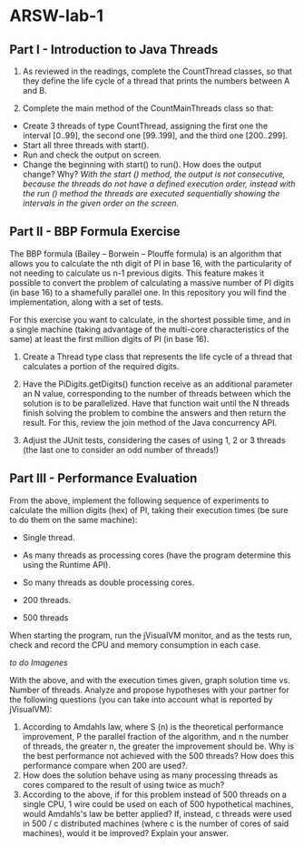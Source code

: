 # ARSW-lab-1


## Part I - Introduction to Java Threads
1. As reviewed in the readings, complete the CountThread classes, so that they define the life cycle of a thread that prints the numbers between A and B. 

2. Complete the main method of the CountMainThreads class so that:
  - Create 3 threads of type CountThread, assigning the first one the interval [0..99], the second one [99..199], and the third one [200..299]. 
  - Start all three threads with start(). 
  - Run and check the output on screen. 
  - Change the beginning with start() to run(). How does the output change? Why?
	_With the start () method, the output is not consecutive, because the threads do not have a defined execution order, instead with the run () method the threads are executed sequentially showing the intervals in the given order on the screen._

## Part II - BBP Formula Exercise

The BBP formula (Bailey – Borwein – Plouffe formula) is an algorithm that allows you to calculate the nth digit of PI in base 16, with the particularity of not needing to calculate us n-1 previous digits. This feature makes it possible to convert the problem of calculating a massive number of PI digits (in base 16) to a shamefully parallel one. In this repository you will find the implementation, along with a set of tests.

For this exercise you want to calculate, in the shortest possible time, and in a single machine (taking advantage of the multi-core characteristics of the same) at least the first million digits of PI (in base 16).

  1. Create a Thread type class that represents the life cycle of a thread that calculates a portion of the required digits. 

  2. Have the PiDigits.getDigits() function receive as an additional parameter an N value, corresponding to the number of threads between   which the solution is to be parallelized. Have that function wait until the N threads finish solving the problem to combine the answers and then return the result. For this, review the join method of the Java concurrency API. 

  3. Adjust the JUnit tests, considering the cases of using 1, 2 or 3 threads (the last one to consider an odd number of threads!)
  
  ## Part III - Performance Evaluation

From the above, implement the following sequence of experiments to calculate the million digits (hex) of PI, taking their execution times (be sure to do them on the same machine):

   * Single thread. 

   * As many threads as processing cores (have the program determine this using the Runtime API). 

   * So many threads as double processing cores. 

   * 200 threads.

   * 500 threads 

When starting the program, run the jVisualVM monitor, and as the tests run, check and record the CPU and memory consumption in each case.


_to do Imagenes_


With the above, and with the execution times given, graph solution time vs. Number of threads. Analyze and propose hypotheses with your partner for the following questions (you can take into account what is reported by jVisualVM):

   1. According to Amdahls law, where S (n) is the theoretical performance improvement, P the parallel fraction of the algorithm, and n the number of threads, the greater n, the greater the improvement should be. Why is the best performance not achieved with the 500 threads? How does this performance compare when 200 are used?.
   2. How does the solution behave using as many processing threads as cores compared to the result of using twice as much?
   3. According to the above, if for this problem instead of 500 threads on a single CPU, 1 wire could be used on each of 500 hypothetical machines, would Amdahls's law be better applied? If, instead, c threads were used in 500 / c distributed machines (where c is the number of cores of said machines), would it be improved? Explain your answer.

